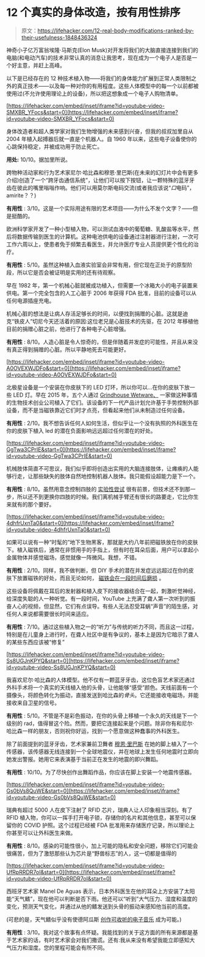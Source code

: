 # 12 个真实的身体改造，按有用性排序

> 原文：<https://lifehacker.com/12-real-body-modifications-ranked-by-their-usefulness-1848436324>

神奇小子亿万富翁埃隆·马斯克(Elon Musk)对开发将我们的大脑直接连接到我们的电脑(和电动汽车)的技术非常认真的消息让我思考，现在成为一个电子人是否是一个好主意，并赶上高峰。

以下是已经存在的 12 种技术植入物——将我们的身体能力扩展到正常人类限制之外的真正技术——以及每一种对你的有用程度。这些人体模型中的每一个以前都被使用过(不允许使用理论上的设备)，所以把这想象成一个电子人购物清单。

 [https://lifehacker.com/embed/inset/iframe?id=youtube-video-SMXBR_YFocs&start=0](https://lifehacker.com/embed/inset/iframe?id=youtube-video-SMXBR_YFocs&start=0) 

身体改造者和超人类学家对我们生物增强的未来感到兴奋，但我的叔叔加里自从 2004 年植入起搏器后就一直是个机器人。自 1960 年以来，这些电子设备使你的心跳保持稳定，并被成功用于防止死亡。

**用处:** 10/10。据加里所说。

跨物种活动家和行为艺术家尼尔·哈比森和穆恩·里巴斯(在未来的幻灯片中会有更多介绍)创造了一个“跨牙齿通信系统”，让他们可以按下按钮，让一颗特殊的蓝牙牙齿在彼此的嘴里嗡嗡作响。他们可以用莫尔斯电码交流(或者我应该说“*口*电码”，amirite？？)

**有用性** : 3/10。这是一个实际用途有限的艺术项目——为什么不发个文字？——但是挺酷的。

欧洲科学家开发了一种小型植入物，可以测试血液中的葡萄糖、乳酸盐等水平，然后将数据传输到医生的计算机。这种电池供电的设备通过注射器进行注射，一次可工作六周以上，使患者免于频繁去看医生，并允许医疗专业人员提供更个性化的治疗。

**有用性** : 5/10。虽然这种植入血液实验室会非常有用，但它现在正处于的原型阶段，所以它是否会被证明是实用的还有待观察。

早在 1982 年，第一个机械心脏就被成功植入，但需要一个冰箱大小的电子装置来供电。第一个完全包含的人工心脏于 2006 年获得 FDA 批准，目前的设备可以从任何电源插座充电。

机械心脏的想法是让病人存活足够长的时间，以便找到捐赠的心脏。这就是迪克“铁皮人”切尼今天还活着的原因:这位老兄是心脏技术的先驱，在 2012 年移植他目前的捐赠心脏之前，他进行了各种电子心脏增强。

**有用性** : 8/10。人造心脏是令人惊奇的，但是伴随着并发症的可能性，并且从来没有真正得到捐赠的心脏。所以平静地死去可能更好。

 [https://lifehacker.com/embed/inset/iframe?id=youtube-video-A0OVEXWJDFo&start=0](https://lifehacker.com/embed/inset/iframe?id=youtube-video-A0OVEXWJDFo&start=0) 

北极星设备是一个安装在你皮肤下的 LED 灯环，所以你可以...在你的皮肤下放一些 LED 灯。早在 2015 年，五个人通过 [Grindhouse Wetware、](https://www.facebook.com/GrindhouseWetware/) 一家做这种事情的生物技术创业公司植入了它们。该设备的下一代产品计划允许基于手势控制外部设备，而不是当磁铁靠近它们时才点亮，但看起来他们从未制造过任何设备。

**有用性** : 2/10。我不想告诉任何人如何生活，但似乎让一个没有执照的外科医生在你的皮肤下植入 led 的潜在负面影响远远超过任何潜在的好处。

 [https://lifehacker.com/embed/inset/iframe?id=youtube-video-GgTwa3CPrIE&start=0](https://lifehacker.com/embed/inset/iframe?id=youtube-video-GgTwa3CPrIE&start=0) 

机械肢体简直不可思议，我们似乎即将创造出实用的大脑连接肢体，让瘫痪的人能够行走，让那些缺失的肢体自然地控制机器人肢体。我只能假设超能力是下一个。

**有用性** : 8/10。虽然用意念控制四肢的 [实验性尝试](https://www.darpa.mil/program/revolutionizing-prosthetics) 很有前景，但技术还不到那一步，所以还不到更换你四肢的时候。我们离机械手臂还有很长的路要走，它比你生来就有的那个要好。

 [https://lifehacker.com/embed/inset/iframe?id=youtube-video-4dhfrUxnTa0&start=0](https://lifehacker.com/embed/inset/iframe?id=youtube-video-4dhfrUxnTa0&start=0) 

如果可以说有一种“时髦的”地下生物黑客，那就是大约八年前把磁铁放在你的皮肤下。植入磁铁后，通常在非惯用手的手指上，但有时在耳朵后面，用户可以拿起小金属物体并感觉磁场，感觉就像一阵微风。我想，不错。

**有用性** : 2/10。同样，我不做判断，但 DIY 手术的潜在并发症远远超过在你的皮肤下放置磁铁的好处，而且无论如何， [磁铁会在一段时间后磨损](https://www.theverge.com/2017/7/21/15999544/biohacking-finger-magnet-human-augmentation-loss) 。

这些设备将佩戴在耳后的发射器和植入皮下的接收器结合在一起，刺激听觉神经，给深度失聪的人一种听觉。有一段时间，YouTube 上充满了聋人第一次听到的振奋人心的视频，但显然，它们有点误导。有些人无法忍受耳蜗“声音”的陌生感，对任何人来说都需要很长时间来适应。

**有用性** : 7/10。通过这些植入物之一的“听力”与传统的听力不同，而且这一过程，特别是在儿童身上进行时，在聋人社区中是有争议的，基本上是因为它暗示了聋人的某些东西应该被“修复”

 [https://lifehacker.com/embed/inset/iframe?id=youtube-video-Ss8UGJnKPYQ&start=0](https://lifehacker.com/embed/inset/iframe?id=youtube-video-Ss8UGJnKPYQ&start=0) 

我喜欢尼尔·哈比森的人体模型。他不仅有一颗蓝牙牙齿，这位色盲艺术家还通过外科手术将一个真实的天线植入他的头骨，让他能够“感受”颜色。天线前面有一个摄像头，将颜色转化为振动，直接发送到哈比森的*骨头*。它还能接收电磁场，并能接收来自卫星的信号。

**有用性** : 5/10。不管是不是彩色振动，在你的头骨上移植一个永久的天线是下一个级别的 rad，值得冒这个险。然而，要把它连接起来是个问题。除非你有和尼尔·哈比森一样的朋友，否则祝你好运，找到一个愿意做这种蠢事的外科医生。

除了前面提到的蓝牙牙齿，艺术家兼前卫舞者 [穆恩·里巴斯](https://en.wikipedia.org/wiki/Moon_Ribas#Seismic_Sense) 在她的脚上植入了一个传感器，该传感器无线连接到一个全球地震仪，并在地球上发生任何地震时立即向她发出警报。她用它来表演基于当前正在发生的地震的即兴舞蹈。

**有用性** : 10/10。为了尽快创作出舞蹈作品，你应该在脚上安装一个地震传感器。

 [https://lifehacker.com/embed/inset/iframe?id=youtube-video-Gs0bVs8QuWE&start=0](https://lifehacker.com/embed/inset/iframe?id=youtube-video-Gs0bVs8QuWE&start=0) 

瑞典有超过 5000 人在皮下注射了 RFID 芯片，瑞典人让人印象相当深刻。有了 RFID 植入物，你可以一挥手打开电子锁，存储你的名片和其他信息，甚至可以保留你的 COVID 护照。这个过程已经被 FDA 批准用来存储医疗记录，所以理论上你甚至可以让外科医生来做。

**有用性** : 8/10。感染的可能性很小，加上可能的隐私和安全问题，移除它们可能会很痛苦，但为了激怒那些认为芯片是“野兽标志”的人，这一切都是值得的

 [https://lifehacker.com/embed/inset/iframe?id=youtube-video-UfRpRRDR7oI&start=0](https://lifehacker.com/embed/inset/iframe?id=youtube-video-UfRpRRDR7oI&start=0) 

西班牙艺术家 Manel De Aguas 表示，日本外科医生在他的耳朵上方安装了太阳能“天气鳍”，现在他可以判断是否下雨。他还可以“听到”大气压力、湿度和温度的变化，预测天气变化，并通过从他的鳍发送到头骨的振动来感知他当前的高度。

(可悲的是，天气鳍似乎没有使德阿瓜斯 [创作可收听的电子音乐](https://www.youtube.com/watch?v=2pijVU_Ob8Q) 成为可能。)

**有用性** : 3/10。我对这个故事有点怀疑。我能找到的关于这方面的所有来源都是基于艺术家的话，有时艺术家会对我们撒谎。还有:我从来没有希望我能立即感知大气压力和湿度。您的里程可能会有所不同。
